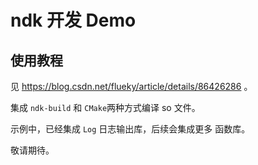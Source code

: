 # ndk 开发 Demo

## 使用教程

见 https://blog.csdn.net/flueky/article/details/86426286 。

集成 `ndk-build` 和 `CMake`两种方式编译 so 文件。

示例中，已经集成 `Log` 日志输出库，后续会集成更多 函数库。

敬请期待。
